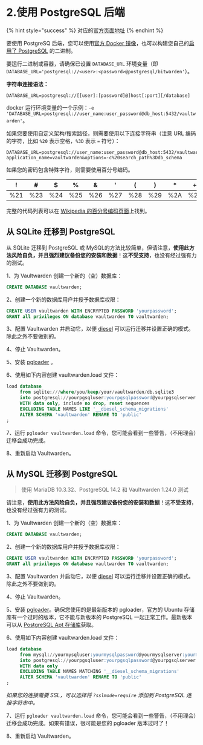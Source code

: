 # 2.使用 PostgreSQL 后端

{% hint style="success" %}
对应的[官方页面地址](https://github.com/dani-garcia/vaultwarden/wiki/Using-the-PostgreSQL-Backend)
{% endhint %}

要使用 PostgreSQ 后端，您可以使用[官方 Docker 镜像](https://hub.docker.com/r/bitwardenrs/server-postgresql)，也可以构建您自己的[启用了 PostgreSQL](../../deployment/building-binary.md#postgresql-backend) 的二进制。

要运行二进制或容器，请确保已设置 `DATABASE_URL` 环境变量（即 `DATABASE_URL='postgresql://<user>:<password>@postgresql/bitwarden'`）。

**字符串连接语法：**

```systemd
DATABASE_URL=postgresql://[[user]:[password]@]host[:port][/database]
```

docker 运行环境变量的一个示例：`-e 'DATABASE_URL=postgresql://user_name:user_password@db_host:5432/vaultwarden'`。

如果您要使用自定义架构/搜索路径，则需要使用以下连接字符串（注意 URL 编码的字符，比如 `%20` 表示空格，`%3D` 表示 `=` 符号）：

```systemd
DATABASE_URL=postgresql://user_name:user_password@db_host:5432/vaultwarden?application_name=vaultwarden&options=-c%20search_path%3Ddb_schema
```

如果您的密码包含特殊字符，则需要使用百分号编码。

| !   | #   | $   | %   | &   | '   | (   | )   | \*  | +   | ,   | /   | :   | ;   | =   | ?   | @   | \[  | ]   |
| --- | --- | --- | --- | --- | --- | --- | --- | --- | --- | --- | --- | --- | --- | --- | --- | --- | --- | --- |
| %21 | %23 | %24 | %25 | %26 | %27 | %28 | %29 | %2A | %2B | %2C | %2F | %3A | %3B | %3D | %3F | %40 | %5B | %5D |

完整的代码列表可以在 [Wikipedia 的百分号编码页面](https://zh.wikipedia.org/wiki/%E7%99%BE%E5%88%86%E5%8F%B7%E7%BC%96%E7%A0%81)上找到。

## **从 SQLite 迁移到 PostgreSQL** <a href="#migrating-from-sqlite-to-postgresql" id="migrating-from-sqlite-to-postgresql"></a>

从 SQLite 迁移到 PostgreSQL 或 MySQL的方法比较简单，但请注意，**使用此方法风险自负，并且强烈建议备份您的安装和数据**！这**不受支持**，也没有经过强有力的测试。

1、为 Vaultwarden 创建一个新的（空）数据库：

```sql
CREATE DATABASE vaultwarden;
```

2、创建一个新的数据库用户并授予数据库权限：

```sql
CREATE USER vaultwarden WITH ENCRYPTED PASSWORD 'yourpassword';
GRANT all privileges ON database vaultwarden TO vaultwarden;
```

3、配置 Vaultwarden 并启动它，以便 [diesel](http://diesel.rs/) 可以运行迁移并设置正确的模式。除此之外不要做别的。

4、停止 Vaultwarden。

5、安装 [pgloader](http://pgloader.io/) 。

6、使用如下内容创建 vaultwarden.load 文件：

```sql
load database
     from sqlite:///where/you/keep/your/vaultwarden/db.sqlite3 
     into postgresql://yourpgsqluser:yourpgsqlpassword@yourpgsqlserver:yourpgsqlport/yourpgsqldatabase
     WITH data only, include no drop, reset sequences
     EXCLUDING TABLE NAMES LIKE '__diesel_schema_migrations'
     ALTER SCHEMA 'vaultwarden' RENAME TO 'public'
;
```

7、运行 `pgloader vaultwarden.load` 命令，您可能会看到一些警告，（不用理会）迁移会成功完成。

8、重新启动 Vaultwarden。

## 从 MySQL 迁移到 PostgreSQL <a href="#migrating-from-mysql-to-postgresql" id="migrating-from-mysql-to-postgresql"></a>

> 使用 MariaDB 10.3.32、PostgreSQL 14.2 和 Vaultwarden 1.24.0 测试

请注意，**使用此方法风险自负，并且强烈建议备份您的安装和数据**！这**不受支持**，也没有经过强有力的测试。

1、为 Vaultwarden 创建一个新的（空）数据库：

```sql
CREATE DATABASE vaultwarden;
```

2、创建一个新的数据库用户并授予数据库权限：

```sql
CREATE USER vaultwarden WITH ENCRYPTED PASSWORD 'yourpassword';
GRANT all privileges ON database vaultwarden TO vaultwarden;
```

3、配置 Vaultwarden 并启动它，以便 [diesel](http://diesel.rs/) 可以运行迁移并设置正确的模式。除此之外不要做别的。

4、停止 Vaultwarden。

5、安装 [pgloader](http://pgloader.io/)。确保您使用的是最新版本的 pgloader，官方的 Ubuntu 存储库有一个过时的版本，它不能与新版本的 PostgreSQL 一起正常工作。最新版本可以从 [PostgreSQL Apt 存储库](https://www.postgresql.org/download/linux/ubuntu/)获取。

6、使用如下内容创建 vaultwarden.load 文件：

```sql
load database
     from mysql://yourmysqluser:yourmysqlpassword@yourmysqlserver:yourmysqlport/yourmysqldatabase 
     into postgresql://yourpgsqluser:yourpgsqlpassword@yourpgsqlserver:yourpgsqlport/yourpgsqldatabase
     WITH data only
     EXCLUDING TABLE NAMES MATCHING '__diesel_schema_migrations'
     ALTER SCHEMA 'vaultwarden' RENAME TO 'public'
;
```

_如果您的连接需要 SSL，可以选择将 `?sslmode=require` 添加到 PostgreSQL 连接字符串中。_

7、运行 `pgloader vaultwarden.load` 命令，您可能会看到一些警告，（不用理会）迁移会成功完成。如果有错误，很可能是您的 pgloader 版本过时了！

8、重新启动 Vaultwarden。
